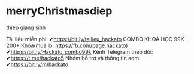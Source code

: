 # merryChristmasdiep

thiep giang sinh

Tài liệu miễn phí:
✔https://bit.ly/tailieu_hackato
COMBO KHOÁ HỌC 99K - 200+ Khóa(mua ib: https://fb.com/page.hackato)
✔https://bit.ly/Hackato_combo99k
Kênh Telegram theo dõi:
✔https://t.me/hackato5
Nhóm hỗ trợ và thông tin adm:
✔https://bit.ly/m/hackato
